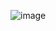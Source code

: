 ![image](https://github.com/Ayaxaj/TIc---Tac--Toe-game/assets/130083645/47e1f68f-887c-4a55-aea9-64d37ffcdc72)
